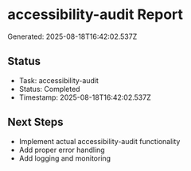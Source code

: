 # accessibility-audit Report

Generated: 2025-08-18T16:42:02.537Z

## Status
- Task: accessibility-audit
- Status: Completed
- Timestamp: 2025-08-18T16:42:02.537Z

## Next Steps
- Implement actual accessibility-audit functionality
- Add proper error handling
- Add logging and monitoring
